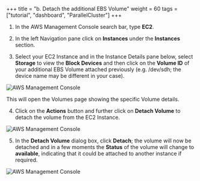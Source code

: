 +++
title = "b. Detach the additional EBS Volume"
weight = 60
tags = ["tutorial", "dashboard", "ParallelCluster"]
+++

1.	In the AWS Management Console search bar, type **EC2**.

2.	In the left Navigation pane click on **Instances** under the **Instances** section.

3.	Select your EC2 Instance and in the Instance Details pane below, select **Storage** to view the **Block Devices** and then click on the **Volume ID** of your additional EBS Volume attached previously (e.g. /dev/sdh; the device name may be different in your case).

![AWS Management Console](/images/hpc-aws-parallelcluster-workshop/EC2SelectVolume.png)

This will open the Volumes page showing the specific Volume details.

4.	Click on the **Actions** button and further click on **Detach Volume** to detach the volume from the EC2 Instance.

![AWS Management Console](/images/hpc-aws-parallelcluster-workshop/EC2VolumeDetach.png)

5.	In the **Detach Volume** dialog box, click **Detach**; the volume will now be detached and in a few moments the **Status** of the volume will change to **available**, indicating that it could be attached to another instance if required.

![AWS Management Console](/images/hpc-aws-parallelcluster-workshop/EC2VolumeDetachDialog.png)

